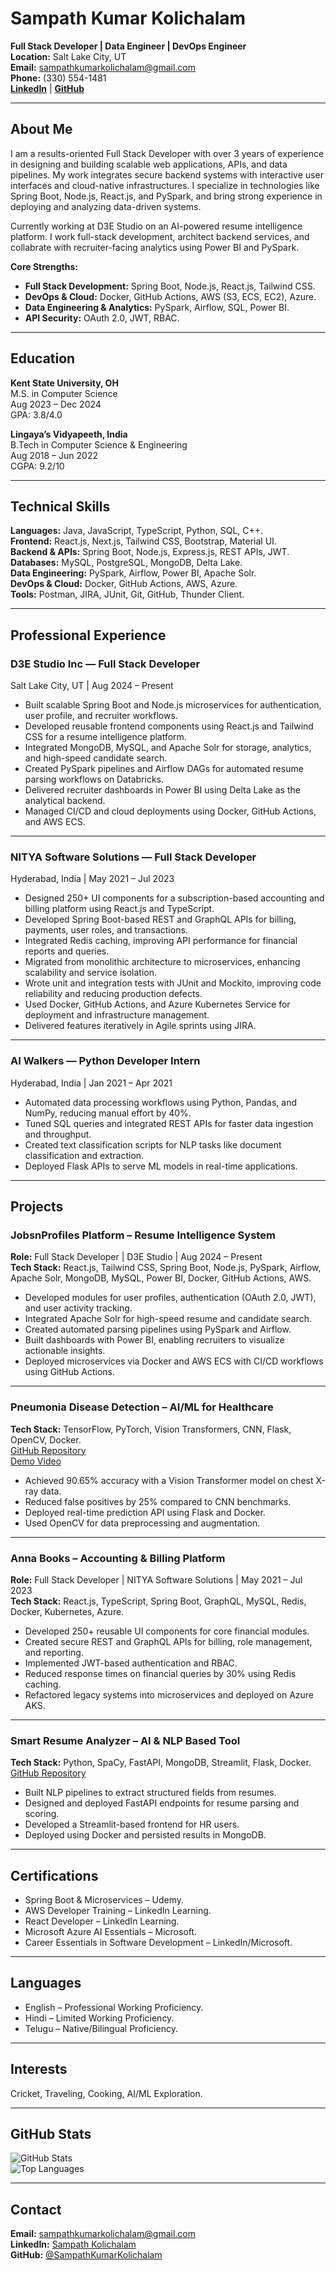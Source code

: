 # Sampath Kumar Kolichalam

**Full Stack Developer | Data Engineer | DevOps Engineer**  
**Location:** Salt Lake City, UT  
**Email:** [sampathkumarkolichalam@gmail.com](mailto:sampathkumarkolichalam@gmail.com)  
**Phone:** (330) 554-1481  
**[LinkedIn](https://www.linkedin.com/in/sampath-kumar-kolichalam-18b57b1ab/)**  | **[GitHub](https://github.com/SampathKumarKolichalam)**

---

## About Me

I am a results-oriented Full Stack Developer with over 3 years of experience in designing and building scalable web applications, APIs, and data pipelines. My work integrates secure backend systems with interactive user interfaces and cloud-native infrastructures. I specialize in technologies like Spring Boot, Node.js, React.js, and PySpark, and bring strong experience in deploying and analyzing data-driven systems.

Currently working at D3E Studio on an AI-powered resume intelligence platform. I work full-stack development, architect backend services, and collabrate with recruiter-facing analytics using Power BI and PySpark.

**Core Strengths:**

- **Full Stack Development:** Spring Boot, Node.js, React.js, Tailwind CSS.  
- **DevOps & Cloud:** Docker, GitHub Actions, AWS (S3, ECS, EC2), Azure.  
- **Data Engineering & Analytics:** PySpark, Airflow, SQL, Power BI.  
- **API Security:** OAuth 2.0, JWT, RBAC.  

---

## Education

**Kent State University, OH**  
M.S. in Computer Science  
Aug 2023 – Dec 2024  
GPA: 3.8/4.0

**Lingaya’s Vidyapeeth, India**  
B.Tech in Computer Science & Engineering  
Aug 2018 – Jun 2022  
CGPA: 9.2/10

---

## Technical Skills

**Languages:** Java, JavaScript, TypeScript, Python, SQL, C++.  
**Frontend:** React.js, Next.js, Tailwind CSS, Bootstrap, Material UI.  
**Backend & APIs:** Spring Boot, Node.js, Express.js, REST APIs, JWT.  
**Databases:** MySQL, PostgreSQL, MongoDB, Delta Lake.  
**Data Engineering:** PySpark, Airflow, Power BI, Apache Solr.  
**DevOps & Cloud:** Docker, GitHub Actions, AWS, Azure.  
**Tools:** Postman, JIRA, JUnit, Git, GitHub, Thunder Client.

---

## Professional Experience

### D3E Studio Inc — Full Stack Developer  
Salt Lake City, UT | Aug 2024 – Present

- Built scalable Spring Boot and Node.js microservices for authentication, user profile, and recruiter workflows.
- Developed reusable frontend components using React.js and Tailwind CSS for a resume intelligence platform.
- Integrated MongoDB, MySQL, and Apache Solr for storage, analytics, and high-speed candidate search.
- Created PySpark pipelines and Airflow DAGs for automated resume parsing workflows on Databricks.
- Delivered recruiter dashboards in Power BI using Delta Lake as the analytical backend.
- Managed CI/CD and cloud deployments using Docker, GitHub Actions, and AWS ECS.

---

### NITYA Software Solutions — Full Stack Developer  
Hyderabad, India | May 2021 – Jul 2023

- Designed 250+ UI components for a subscription-based accounting and billing platform using React.js and TypeScript.
- Developed Spring Boot-based REST and GraphQL APIs for billing, payments, user roles, and transactions.
- Integrated Redis caching, improving API performance for financial reports and queries.
- Migrated from monolithic architecture to microservices, enhancing scalability and service isolation.
- Wrote unit and integration tests with JUnit and Mockito, improving code reliability and reducing production defects.
- Used Docker, GitHub Actions, and Azure Kubernetes Service for deployment and infrastructure management.
- Delivered features iteratively in Agile sprints using JIRA.

---

### AI Walkers — Python Developer Intern  
Hyderabad, India | Jan 2021 – Apr 2021

- Automated data processing workflows using Python, Pandas, and NumPy, reducing manual effort by 40%.
- Tuned SQL queries and integrated REST APIs for faster data ingestion and throughput.
- Created text classification scripts for NLP tasks like document classification and extraction.
- Deployed Flask APIs to serve ML models in real-time applications.

---

## Projects

### JobsnProfiles Platform – Resume Intelligence System  
**Role:** Full Stack Developer | D3E Studio | Aug 2024 – Present  
**Tech Stack:** React.js, Tailwind CSS, Spring Boot, Node.js, PySpark, Airflow, Apache Solr, MongoDB, MySQL, Power BI, Docker, GitHub Actions, AWS.

- Developed modules for user profiles, authentication (OAuth 2.0, JWT), and user activity tracking.
- Integrated Apache Solr for high-speed resume and candidate search.
- Created automated parsing pipelines using PySpark and Airflow.
- Built dashboards with Power BI, enabling recruiters to visualize actionable insights.
- Deployed microservices via Docker and AWS ECS with CI/CD workflows using GitHub Actions.

---

### Pneumonia Disease Detection – AI/ML for Healthcare  
**Tech Stack:** TensorFlow, PyTorch, Vision Transformers, CNN, Flask, OpenCV, Docker.  
[GitHub Repository](https://github.com/K-Roshini-Reddy/Capstone---Team_2)  
[Demo Video](https://video.kent.edu/media/Capstone%20Project%20Demo/1_u6w5bck1)

- Achieved 90.65% accuracy with a Vision Transformer model on chest X-ray data.
- Reduced false positives by 25% compared to CNN benchmarks.
- Deployed real-time prediction API using Flask and Docker.
- Used OpenCV for data preprocessing and augmentation.

---

### Anna Books – Accounting & Billing Platform  
**Role:** Full Stack Developer | NITYA Software Solutions | May 2021 – Jul 2023  
**Tech Stack:** React.js, TypeScript, Spring Boot, GraphQL, MySQL, Redis, Docker, Kubernetes, Azure.

- Developed 250+ reusable UI components for core financial modules.
- Created secure REST and GraphQL APIs for billing, role management, and reporting.
- Implemented JWT-based authentication and RBAC.
- Reduced response times on financial queries by 30% using Redis caching.
- Refactored legacy systems into microservices and deployed on Azure AKS.

---

### Smart Resume Analyzer – AI & NLP Based Tool  
**Tech Stack:** Python, SpaCy, FastAPI, MongoDB, Streamlit, Flask, Docker.  
[GitHub Repository](https://github.com/SampathKumarKolichalam/Smart-Resume-Analysis-Using-NLP)

- Built NLP pipelines to extract structured fields from resumes.
- Designed and deployed FastAPI endpoints for resume parsing and scoring.
- Developed a Streamlit-based frontend for HR users.
- Deployed using Docker and persisted results in MongoDB.

---

## Certifications

- Spring Boot & Microservices – Udemy.  
- AWS Developer Training – LinkedIn Learning.  
- React Developer – LinkedIn Learning.  
- Microsoft Azure AI Essentials – Microsoft. 
- Career Essentials in Software Development – LinkedIn/Microsoft.

---

## Languages

- English – Professional Working Proficiency.  
- Hindi – Limited Working Proficiency.  
- Telugu – Native/Bilingual Proficiency.

---

## Interests

Cricket, Traveling, Cooking, AI/ML Exploration.

---

## GitHub Stats

![GitHub Stats](https://github-readme-stats.vercel.app/api?username=SampathKumarKolichalam&show_icons=true&theme=default)  
![Top Languages](https://github-readme-stats.vercel.app/api/top-langs/?username=SampathKumarKolichalam&layout=compact&theme=default)

---

## Contact

**Email:** [sampathkumarkolichalam@gmail.com](mailto:sampathkumarkolichalam@gmail.com)  
**LinkedIn:** [Sampath Kolichalam](https://www.linkedin.com/in/sampath-kumar-kolichalam-18b57b1ab/)  
**GitHub:** [@SampathKumarKolichalam](https://github.com/SampathKumarKolichalam)
